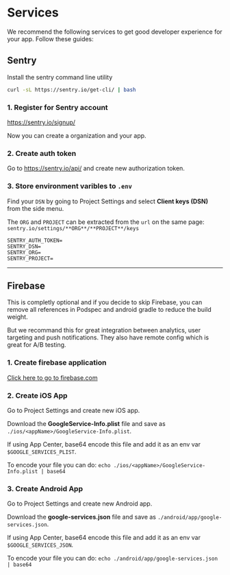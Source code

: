 # Services

We recommend the following services to get good developer experience for your app. Follow these guides:

## Sentry

Install the sentry command line utility

```bash
curl -sL https://sentry.io/get-cli/ | bash
```

### 1. Register for Sentry account

https://sentry.io/signup/

Now you can create a organization and your app.

### 2. Create auth token

Go to https://sentry.io/api/ and create new authorization token.

### 3. Store environment varibles to `.env`

Find your `DSN` by going to Project Settings and select **Client keys (DSN)** from the side menu.

The `ORG` and `PROJECT` can be extracted from the `url` on the same page: `sentry.io/settings/**ORG**/**PROJECT**/keys`

```
SENTRY_AUTH_TOKEN=
SENTRY_DSN=
SENTRY_ORG=
SENTRY_PROJECT=
```

_____________

## Firebase

This is completly optional and if you decide to skip Firebase, you can remove all references in Podspec and android gradle to reduce the build weight.

But we recommand this for great integration between analytics, user targeting and push notifications. They also have remote config which is great for A/B testing.

### 1. Create firebase application

[Click here to go to firebase.com](https://firebase.google.com/)

### 2. Create iOS App

Go to Project Settings and create new iOS app.

Download the **GoogleService-Info.plist** file and save as `./ios/<appName>/GoogleService-Info.plist`.

If using App Center, base64 encode this file and add it as an env var `$GOOGLE_SERVICES_PLIST`.

To encode your file you can do: `echo ./ios/<appName>/GoogleService-Info.plist | base64`

### 3. Create Android App

Go to Project Settings and create new Android app.

Download the **google-services.json** file and save as `./android/app/google-services.json`.

If using App Center, base64 encode this file and add it as an env var `$GOOGLE_SERVICES_JSON`.

To encode your file you can do: `echo ./android/app/google-services.json | base64`
